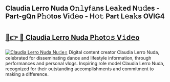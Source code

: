 ## Claudia Lerro Nuda O𝚗𝚕yf𝚊ns L𝚎a𝚔ed N𝚞𝚍es - Part-gQn P𝚑𝚘tos Vi𝚍𝚎o - H𝚘𝚝 Part L𝚎a𝚔s OVlG4

# <h2><a href="http://kf5y8w.oniu.top/?m=Claudia+Lerro+Nuda">🔗👉 🔴 Claudia Lerro Nuda P𝚑ot𝚘𝚜 V𝚒d𝚎o</a></h2>

[![Claudia Lerro Nuda Nu𝚍e𝚜](https://i.imgur.com/0qMVB7G.gif)](http://kf5y8w.oniu.top/?m=Claudia+Lerro+Nuda)
Digital content creator Claudia Lerro Nuda, celebrated for disseminating dance and lifestyle information, through performances and personal vlogs. Inspiring role model Claudia Lerro Nuda, recognized for their outstanding accomplishments and commitment to making a difference.  
